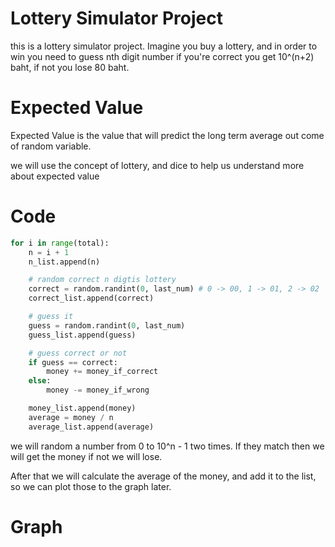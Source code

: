 # Lottery Simulator Project
this is a lottery simulator project. Imagine you buy a lottery, and in order to win you need to guess nth digit number if you're correct you get 10^(n+2) baht, if not you lose 80 baht.

# Expected Value
Expected Value is the value that will predict the long term average out come of random variable.

we will use the concept of lottery, and dice to help us understand more about expected value

# Code
```python
for i in range(total):
    n = i + 1
    n_list.append(n)

    # random correct n digtis lottery
    correct = random.randint(0, last_num) # 0 -> 00, 1 -> 01, 2 -> 02
    correct_list.append(correct)

    # guess it
    guess = random.randint(0, last_num)
    guess_list.append(guess)

    # guess correct or not
    if guess == correct:
        money += money_if_correct
    else:
        money -= money_if_wrong

    money_list.append(money)
    average = money / n
    average_list.append(average)
```

we will random a number from 0 to 10^n - 1 two times. If they match then we will get the money if not we will lose.

After that we will calculate the average of the money, and add it to the list, so we can plot those to the graph later.

# Graph
